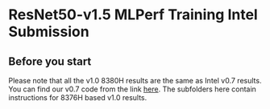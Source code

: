 # ResNet50-v1.5 MLPerf Training Intel Submission

## Before you start
Please note that all the v1.0 8380H results are the same as Intel v0.7 results. You can find our v0.7 code from the link [here](https://github.com/mlcommons/training_results_v0.7/tree/master/Intel/benchmarks/resnet).
The subfolders here contain instructions for 8376H based v1.0 results.
